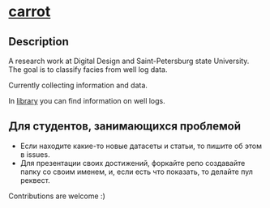 # [carrot](https://kuparez.github.io/carrot/)
## Description
A research work at Digital Design and Saint-Petersburg state University. The goal is to classify facies from well log data.

Currently collecting information and data.

In [library](library/) you can find information on well logs.

## Для студентов, занимающихся проблемой
- Если находите какие-то новые датасеты и статьи, то пишите об этом в issues.
- Для презентации своих достижений, форкайте репо создавайте папку со своим именем, и, если есть что показать, то делайте пул реквест.

Contributions are welcome :)
